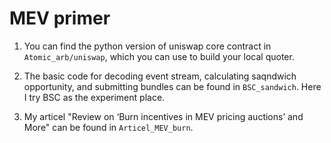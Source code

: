 # MEV primer

1. You can find the python version of uniswap core contract in `Atomic_arb/uniswap`, which you can use to build your local quoter.

2. The basic code for decoding event stream, calculating saqndwich opportunity, and submitting bundles can be found in `BSC_sandwich`. Here I try BSC as the experiment place.

3. My articel "Review on ‘Burn incentives in MEV pricing auctions’ and More" can be found in `Articel_MEV_burn`.